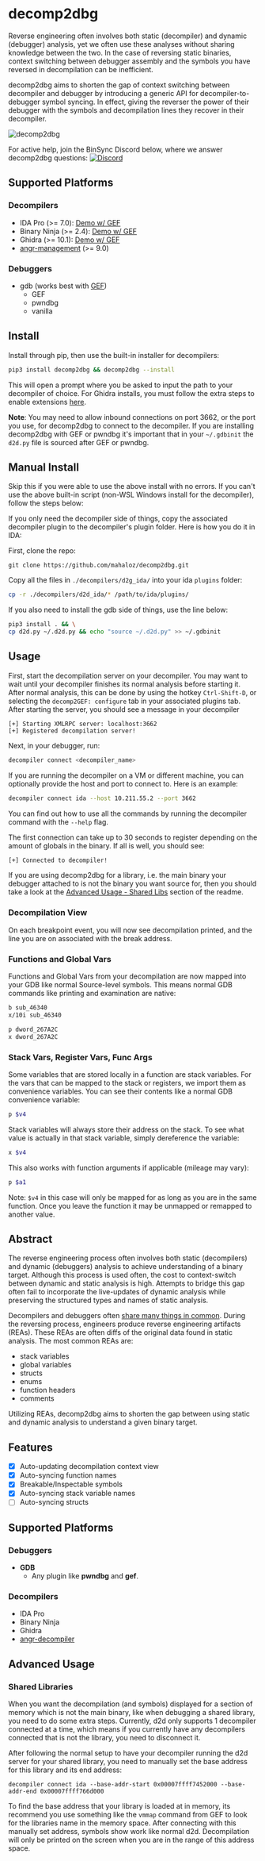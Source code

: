 # decomp2dbg

Reverse engineering often involves both static (decompiler) and dynamic (debugger) analysis, yet we often
use these analyses without sharing knowledge between the two. In the case of reversing static binaries, 
context switching between debugger assembly and the symbols you have reversed in decompilation can be inefficient.

decomp2dbg aims to shorten the gap of context switching between decompiler and debugger by introducing a generic
API for decompiler-to-debugger symbol syncing. In effect, giving the reverser the power of their debugger with
the symbols and decompilation lines they recover in their decompiler. 

![decomp2dbg](./assets/decomp2dbg.png)

For active help, join the BinSync Discord below, where we answer decomp2dbg questions:
[![Discord](https://img.shields.io/discord/900841083532087347?label=Discord&style=plastic)](https://discord.gg/wZSCeXnEvR)

## Supported Platforms
### Decompilers
- IDA Pro (>= 7.0): [Demo w/ GEF](https://asciinema.org/a/442740)
- Binary Ninja (>= 2.4): [Demo w/ GEF](https://t.co/M2IZd0fmi3)
- Ghidra (>= 10.1): [Demo w/ GEF](https://youtu.be/MK7N7uQTUNY)
- [angr-management](https://github.com/angr/angr-management) (>= 9.0)

### Debuggers
- gdb (works best with [GEF](https://github.com/hugsy/gef))
  - GEF
  - pwndbg
  - vanilla

## Install
Install through pip, then use the built-in installer for decompilers:
```bash
pip3 install decomp2dbg && decomp2dbg --install 
```

This will open a prompt where you be asked to input the path to your decompiler of choice. For Ghidra installs,
you must follow the extra steps to enable extensions [here](https://github.com/mahaloz/d2d-ghidra-plugin).

**Note**: You may need to allow inbound connections on port 3662, or the port you use, for decomp2dbg to connect
to the decompiler. If you are installing decomp2dbg with GEF or pwndbg it's important that in your `~/.gdbinit` the
`d2d.py` file is sourced after GEF or pwndbg.

## Manual Install 

Skip this if you were able to use the above install with no errors.
If you can't use the above built-in script (non-WSL Windows install for the decompiler), follow the steps below:

If you only need the decompiler side of things, copy the associated decompiler plugin to the
decompiler's plugin folder. Here is how you do it in IDA:

First, clone the repo:
```
git clone https://github.com/mahaloz/decomp2dbg.git
```

Copy all the files in `./decompilers/d2g_ida/` into your ida `plugins` folder:
```bash
cp -r ./decompilers/d2d_ida/* /path/to/ida/plugins/
```

If you also need to install the gdb side of things, use the line below: 
```bash
pip3 install . && \
cp d2d.py ~/.d2d.py && echo "source ~/.d2d.py" >> ~/.gdbinit
```

## Usage 
First, start the decompilation server on your decompiler. You may want to wait
until your decompiler finishes its normal analysis before starting it. After normal analysis, this can be done by using the hotkey `Ctrl-Shift-D`,
or selecting the `decomp2GEF: configure` tab in your associated plugins tab. After starting the server, you should
see a message in your decompiler
```
[+] Starting XMLRPC server: localhost:3662
[+] Registered decompilation server!
```

Next, in your debugger, run:
```bash
decompiler connect <decompiler_name>
```

If you are running the decompiler on a VM or different machine, you can optionally provide the host and 
port to connect to. Here is an example:
```bash
decompiler connect ida --host 10.211.55.2 --port 3662
```

You can find out how to use all the commands by running the decompiler command with the `--help` flag.

The first connection can take up to 30 seconds to register depending on the amount of globals in the binary.
If all is well, you should see:
```bash
[+] Connected to decompiler!
```

If you are using decomp2dbg for a library, i.e. the main binary your debugger attached to is not the binary
you want source for, then you should take a look at the [Advanced Usage - Shared Libs](#shared-libraries) section
of the readme.

### Decompilation View
On each breakpoint event, you will now see decompilation printed, and the line you are on associated with
the break address. 

### Functions and Global Vars
Functions and Global Vars from your decompilation are now mapped into your GDB like normal Source-level 
symbols. This means normal GDB commands like printing and examination are native:
```bash
b sub_46340
x/10i sub_46340
```
```bash
p dword_267A2C 
x dword_267A2C
```

### Stack Vars, Register Vars, Func Args
Some variables that are stored locally in a function are stack variables. For the vars that can be mapped
to the stack or registers, we import them as convenience variables. You can see their contents like a normal GDB convenience
variable:
```bash 
p $v4
```

Stack variables will always store their address on the stack. To see what value is actually in that stack variable,
simply dereference the variable:
```bash
x $v4
```

This also works with function arguments if applicable (mileage may vary):
```bash
p $a1
```

Note: `$v4` in this case will only be mapped for as long as you are in the same function. Once you leave the function
it may be unmapped or remapped to another value.

## Abstract
The reverse engineering process often involves both static (decompilers) and dynamic (debuggers) analysis to
achieve understanding of a binary target. Although this process is used often, the cost to context-switch between
dynamic and static analysis is high. Attempts to bridge this gap often fail to incorporate the live-updates of dynamic
analysis while preserving the structured types and names of static analysis. 

Decompilers and debuggers often [share many things in common](https://github.com/angr/binsync). During the reversing process, engineers produce reverse
engineering artifacts (REAs). These REAs are often diffs of the original data found in static analysis. The
most common REAs are:
- stack variables
- global variables
- structs
- enums
- function headers
- comments

Utilizing REAs, decomp2dbg aims to shorten the gap between using static and dynamic analysis to understand
a given binary target. 

## Features
- [X] Auto-updating decompilation context view
- [X] Auto-syncing function names
- [X] Breakable/Inspectable symbols
- [X] Auto-syncing stack variable names
- [ ] Auto-syncing structs

## Supported Platforms
### Debuggers
- **GDB**
  - Any plugin like **pwndbg** and **gef**.
### Decompilers
- IDA Pro
- Binary Ninja
- Ghidra
- [angr-decompiler](https://github.com/angr/angr-management)


## Advanced Usage
### Shared Libraries
When you want the decompilation (and symbols) displayed for a section of memory which is not the main binary, like when debugging a shared library, you need to do some extra steps. Currently, d2d only supports 1 decompiler connected at a time, which means if you currently have any decompilers connected that is not the library, you need to disconnect it.

After following the normal setup to have your decompiler running the d2d server for your shared library, you need to manually set the base address for this library and its end address:

```
decompiler connect ida --base-addr-start 0x00007ffff7452000 --base-addr-end 0x00007ffff766d000
```

To find the base address that your library is loaded at in memory, its recommend you use something like the `vmmap` command from GEF to look for the libraries name in the memory space. After connecting with this manually set address, symbols show work like normal d2d. Decompilation will only be printed on the screen when you are in the range of this address space. 

